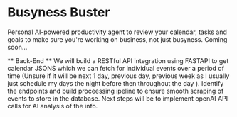 # Busyness Buster
Personal AI-powered productivity agent to review your calendar, tasks and goals to make sure you're working on business, not just busyness.
Coming soon...

** Back-End **
We will build a RESTful API integration using FASTAPI to get calendar JSONS which we can fetch for individual events over a period of time (Unsure if it will be next 1 day, previous day, previous week as I usually just schedule my days the night before then throughout the day ). Identify the endpoints and build proceessing ipeline to ensure smooth scraping of events to store in the database. Next steps will be to implement openAI API calls for AI analysis of the info. 